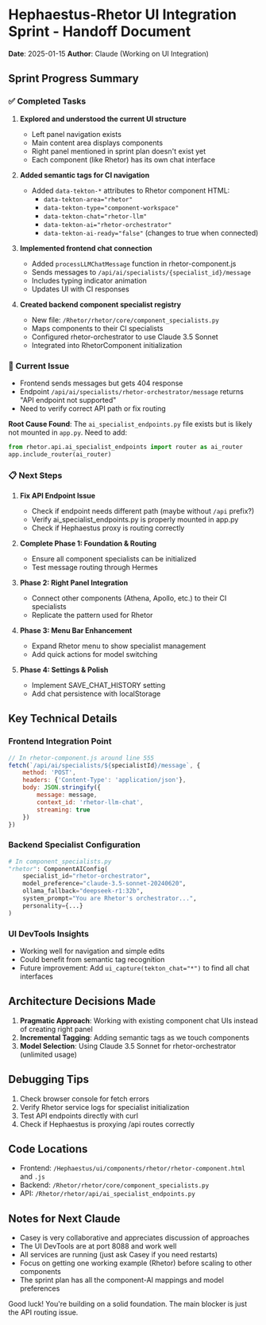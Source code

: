 # Hephaestus-Rhetor UI Integration Sprint - Handoff Document
**Date**: 2025-01-15
**Author**: Claude (Working on UI Integration)

## Sprint Progress Summary

### ✅ Completed Tasks
1. **Explored and understood the current UI structure**
   - Left panel navigation exists
   - Main content area displays components
   - Right panel mentioned in sprint plan doesn't exist yet
   - Each component (like Rhetor) has its own chat interface

2. **Added semantic tags for CI navigation**
   - Added `data-tekton-*` attributes to Rhetor component HTML:
     - `data-tekton-area="rhetor"`
     - `data-tekton-type="component-workspace"`
     - `data-tekton-chat="rhetor-llm"`
     - `data-tekton-ai="rhetor-orchestrator"`
     - `data-tekton-ai-ready="false"` (changes to true when connected)

3. **Implemented frontend chat connection**
   - Added `processLLMChatMessage` function in rhetor-component.js
   - Sends messages to `/api/ai/specialists/{specialist_id}/message`
   - Includes typing indicator animation
   - Updates UI with CI responses

4. **Created backend component specialist registry**
   - New file: `/Rhetor/rhetor/core/component_specialists.py`
   - Maps components to their CI specialists
   - Configured rhetor-orchestrator to use Claude 3.5 Sonnet
   - Integrated into RhetorComponent initialization

### 🔄 Current Issue
- Frontend sends messages but gets 404 response
- Endpoint `/api/ai/specialists/rhetor-orchestrator/message` returns "API endpoint not supported"
- Need to verify correct API path or fix routing

**Root Cause Found**: The `ai_specialist_endpoints.py` file exists but is likely not mounted in `app.py`. Need to add:
```python
from rhetor.api.ai_specialist_endpoints import router as ai_router
app.include_router(ai_router)
```

### 📋 Next Steps

1. **Fix API Endpoint Issue**
   - Check if endpoint needs different path (maybe without `/api` prefix?)
   - Verify ai_specialist_endpoints.py is properly mounted in app.py
   - Check if Hephaestus proxy is routing correctly

2. **Complete Phase 1: Foundation & Routing**
   - Ensure all component specialists can be initialized
   - Test message routing through Hermes

3. **Phase 2: Right Panel Integration** 
   - Connect other components (Athena, Apollo, etc.) to their CI specialists
   - Replicate the pattern used for Rhetor

4. **Phase 3: Menu Bar Enhancement**
   - Expand Rhetor menu to show specialist management
   - Add quick actions for model switching

5. **Phase 4: Settings & Polish**
   - Implement SAVE_CHAT_HISTORY setting
   - Add chat persistence with localStorage

## Key Technical Details

### Frontend Integration Point
```javascript
// In rhetor-component.js around line 555
fetch(`/api/ai/specialists/${specialistId}/message`, {
    method: 'POST',
    headers: {'Content-Type': 'application/json'},
    body: JSON.stringify({
        message: message,
        context_id: 'rhetor-llm-chat',
        streaming: true
    })
})
```

### Backend Specialist Configuration
```python
# In component_specialists.py
"rhetor": ComponentAIConfig(
    specialist_id="rhetor-orchestrator",
    model_preference="claude-3.5-sonnet-20240620",
    ollama_fallback="deepseek-r1:32b",
    system_prompt="You are Rhetor's orchestrator...",
    personality={...}
)
```

### UI DevTools Insights
- Working well for navigation and simple edits
- Could benefit from semantic tag recognition
- Future improvement: Add `ui_capture(tekton_chat="*")` to find all chat interfaces

## Architecture Decisions Made
1. **Pragmatic Approach**: Working with existing component chat UIs instead of creating right panel
2. **Incremental Tagging**: Adding semantic tags as we touch components
3. **Model Selection**: Using Claude 3.5 Sonnet for rhetor-orchestrator (unlimited usage)

## Debugging Tips
1. Check browser console for fetch errors
2. Verify Rhetor service logs for specialist initialization
3. Test API endpoints directly with curl
4. Check if Hephaestus is proxying /api routes correctly

## Code Locations
- Frontend: `/Hephaestus/ui/components/rhetor/rhetor-component.html` and `.js`
- Backend: `/Rhetor/rhetor/core/component_specialists.py`
- API: `/Rhetor/rhetor/api/ai_specialist_endpoints.py`

## Notes for Next Claude
- Casey is very collaborative and appreciates discussion of approaches
- The UI DevTools are at port 8088 and work well
- All services are running (just ask Casey if you need restarts)
- Focus on getting one working example (Rhetor) before scaling to other components
- The sprint plan has all the component-AI mappings and model preferences

Good luck! You're building on a solid foundation. The main blocker is just the API routing issue.
